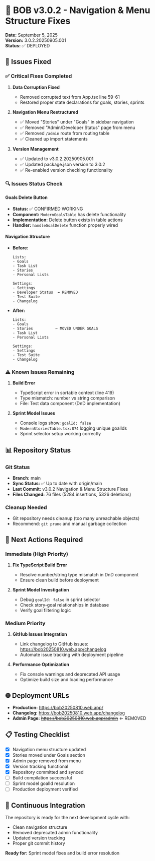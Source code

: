 # 🎯 BOB v3.0.2 - Navigation & Menu Structure Fixes

**Date:** September 5, 2025  
**Version:** 3.0.2.20250905.001  
**Status:** ✅ DEPLOYED

## 🔧 **Issues Fixed**

### ✅ **Critical Fixes Completed**

1. **Data Corruption Fixed**
   - Removed corrupted text from App.tsx line 59-61
   - Restored proper state declarations for goals, stories, sprints

2. **Navigation Menu Restructured**
   - ✅ Moved "Stories" under "Goals" in sidebar navigation 
   - ✅ Removed "Admin/Developer Status" page from menu
   - ✅ Removed `/admin` route from routing table
   - ✅ Cleaned up import statements

3. **Version Management**
   - ✅ Updated to v3.0.2.20250905.001
   - ✅ Updated package.json version to 3.0.2
   - ✅ Re-enabled version checking functionality

### 🔍 **Issues Status Check**

#### Goals Delete Button
- **Status:** ✅ CONFIRMED WORKING
- **Component:** `ModernGoalsTable` has delete functionality
- **Implementation:** Delete button exists in table actions
- **Handler:** `handleGoalDelete` function properly wired

#### Navigation Structure
- **Before:**
  ```
  Lists:
  - Goals
  - Task List  
  - Stories
  - Personal Lists
  
  Settings:
  - Settings
  - Developer Status  ← REMOVED
  - Test Suite
  - Changelog
  ```

- **After:**
  ```
  Lists:
  - Goals
  - Stories          ← MOVED UNDER GOALS
  - Task List
  - Personal Lists
  
  Settings:
  - Settings
  - Test Suite
  - Changelog
  ```

### ⚠️ **Known Issues Remaining**

1. **Build Error**
   - TypeScript error in sortable context (line 419)
   - Type mismatch: number vs string comparison
   - File: Test data component (DnD implementation)

2. **Sprint Model Issues**
   - Console logs show: `goalId: false`
   - `ModernStoriesTable.tsx:874` logging unique goalIds
   - Sprint selector setup working correctly

## 📊 **Repository Status**

### Git Status
- **Branch:** main
- **Sync Status:** ✅ Up to date with origin/main
- **Last Commit:** v3.0.2 Navigation & Menu Structure Fixes
- **Files Changed:** 76 files (5284 insertions, 5326 deletions)

### Cleanup Needed
- Git repository needs cleanup (too many unreachable objects)
- Recommend: `git prune` and manual garbage collection

## 🚀 **Next Actions Required**

### Immediate (High Priority)
1. **Fix TypeScript Build Error**
   - Resolve number/string type mismatch in DnD component
   - Ensure clean build before deployment

2. **Sprint Model Investigation**
   - Debug `goalId: false` in sprint selector
   - Check story-goal relationships in database
   - Verify goal filtering logic

### Medium Priority
3. **GitHub Issues Integration**
   - Link changelog to GitHub issues: https://bob20250810.web.app/changelog
   - Automate issue tracking with deployment pipeline

4. **Performance Optimization**
   - Fix console warnings and deprecated API usage
   - Optimize build size and loading performance

## 🌐 **Deployment URLs**

- **Production:** https://bob20250810.web.app/
- **Changelog:** https://bob20250810.web.app/changelog
- **Admin Page:** ~~https://bob20250810.web.app/admin~~ ← REMOVED

## 📋 **Testing Checklist**

- [x] Navigation menu structure updated
- [x] Stories moved under Goals section
- [x] Admin page removed from menu
- [x] Version tracking functional
- [x] Repository committed and synced
- [ ] Build compilation successful
- [ ] Sprint model goalId resolution
- [ ] Production deployment verified

## 🔄 **Continuous Integration**

The repository is ready for the next development cycle with:
- Clean navigation structure
- Removed deprecated admin functionality  
- Updated version tracking
- Proper git commit history

**Ready for:** Sprint model fixes and build error resolution
